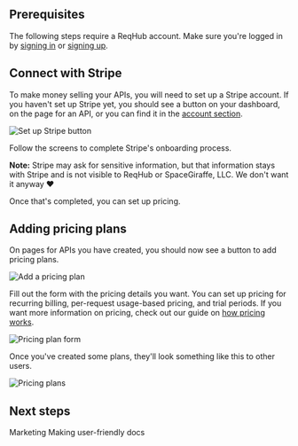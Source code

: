 
## Prerequisites

The following steps require a ReqHub account. Make sure you're logged in by [signing in](https://reqhub.io/login) or [signing up](https://reqhub.io/create-account).

## Connect with Stripe

To make money selling your APIs, you will need to set up a Stripe account.
If you haven't set up Stripe yet, you should see a button on your dashboard, on the page for an API, or you can find it in the [account section](https://dev.reqhub.io/account).

![Set up Stripe button](https://reqhubprod.blob.core.windows.net/public/docs/set-up-stripe.png)

Follow the screens to complete Stripe's onboarding process.

**Note:** Stripe may ask for sensitive information, but that information stays with Stripe and is not visible to ReqHub or SpaceGiraffe, LLC. We don't want it anyway &#x2764;

Once that's completed, you can set up pricing.

## Adding pricing plans

On pages for APIs you have created, you should now see a button to add pricing plans.

![Add a pricing plan](https://reqhubprod.blob.core.windows.net/public/docs/add-pricing-plan.png)

Fill out the form with the pricing details you want. You can set up pricing for recurring billing, per-request usage-based pricing, and trial periods. If you want more information on pricing, check out our guide on [how pricing works](/guides/how-pricing-works).

![Pricing plan form](https://reqhubprod.blob.core.windows.net/public/docs/pricing-plan-form.png)

Once you've created some plans, they'll look something like this to other users.

![Pricing plans](https://reqhubprod.blob.core.windows.net/public/docs/pricing-plans.png)

## Next steps
Marketing
Making user-friendly docs

